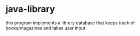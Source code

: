 # java-library
this program implements a library database that keeps track of books/magazines and takes user input
